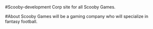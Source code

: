 #Scooby-development
Corp site for all Scooby Games. 

#About
Scooby Games will be a gaming company who will specialize in fantasy football.